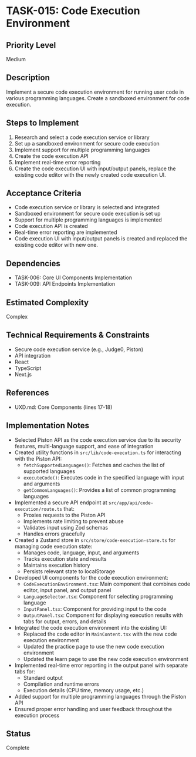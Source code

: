 # TASK-015: Code Execution Environment

## Priority Level
Medium

## Description
Implement a secure code execution environment for running user code in various programming languages. Create a sandboxed environment for code execution.

## Steps to Implement
1. Research and select a code execution service or library
2. Set up a sandboxed environment for secure code execution
3. Implement support for multiple programming languages
4. Create the code execution API
5. Implement real-time error reporting
7. Create the code execution UI with input/output panels, replace the existing code editor with the newly created code execution UI.

## Acceptance Criteria
- Code execution service or library is selected and integrated
- Sandboxed environment for secure code execution is set up
- Support for multiple programming languages is implemented
- Code execution API is created
- Real-time error reporting are implemented
- Code execution UI with input/output panels is created
and replaced the existing code editor with new one.

## Dependencies
- TASK-006: Core UI Components Implementation
- TASK-009: API Endpoints Implementation

## Estimated Complexity
Complex

## Technical Requirements & Constraints
- Secure code execution service (e.g., Judge0, Piston)
- API integration
- React
- TypeScript
- Next.js

## References
- UXD.md: Core Components (lines 17-18)

## Implementation Notes
- Selected Piston API as the code execution service due to its security features, multi-language support, and ease of integration
- Created utility functions in `src/lib/code-execution.ts` for interacting with the Piston API:
  - `fetchSupportedLanguages()`: Fetches and caches the list of supported languages
  - `executeCode()`: Executes code in the specified language with input and arguments
  - `getCommonLanguages()`: Provides a list of common programming languages
- Implemented a secure API endpoint at `src/app/api/code-execution/route.ts` that:
  - Proxies requests to the Piston API
  - Implements rate limiting to prevent abuse
  - Validates input using Zod schemas
  - Handles errors gracefully
- Created a Zustand store in `src/store/code-execution-store.ts` for managing code execution state:
  - Manages code, language, input, and arguments
  - Tracks execution state and results
  - Maintains execution history
  - Persists relevant state to localStorage
- Developed UI components for the code execution environment:
  - `CodeExecutionEnvironment.tsx`: Main component that combines code editor, input panel, and output panel
  - `LanguageSelector.tsx`: Component for selecting programming language
  - `InputPanel.tsx`: Component for providing input to the code
  - `OutputPanel.tsx`: Component for displaying execution results with tabs for output, errors, and details
- Integrated the code execution environment into the existing UI:
  - Replaced the code editor in `MainContent.tsx` with the new code execution environment
  - Updated the practice page to use the new code execution environment
  - Updated the learn page to use the new code execution environment
- Implemented real-time error reporting in the output panel with separate tabs for:
  - Standard output
  - Compilation and runtime errors
  - Execution details (CPU time, memory usage, etc.)
- Added support for multiple programming languages through the Piston API
- Ensured proper error handling and user feedback throughout the execution process

## Status
Complete
